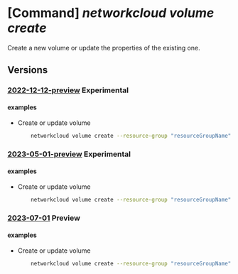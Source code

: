 # [Command] _networkcloud volume create_

Create a new volume or update the properties of the existing one.

## Versions

### [2022-12-12-preview](/Resources/mgmt-plane/L3N1YnNjcmlwdGlvbnMve30vcmVzb3VyY2Vncm91cHMve30vcHJvdmlkZXJzL21pY3Jvc29mdC5uZXR3b3JrY2xvdWQvdm9sdW1lcy97fQ==/2022-12-12-preview.xml) **Experimental**

<!-- mgmt-plane /subscriptions/{}/resourcegroups/{}/providers/microsoft.networkcloud/volumes/{} 2022-12-12-preview -->

#### examples

- Create or update volume
    ```bash
        networkcloud volume create --resource-group "resourceGroupName" --name "volumeName" --extended-location name="/subscriptions/subscriptionId/resourceGroups/resourceGroupName/providers/Microsoft.ExtendedLocation/customLocations/clusterExtendedLocationName" type="CustomLocation" --location "location" --size 10000 --tags key1="myvalue1" key2="myvalue2"
    ```

### [2023-05-01-preview](/Resources/mgmt-plane/L3N1YnNjcmlwdGlvbnMve30vcmVzb3VyY2Vncm91cHMve30vcHJvdmlkZXJzL21pY3Jvc29mdC5uZXR3b3JrY2xvdWQvdm9sdW1lcy97fQ==/2023-05-01-preview.xml) **Experimental**

<!-- mgmt-plane /subscriptions/{}/resourcegroups/{}/providers/microsoft.networkcloud/volumes/{} 2023-05-01-preview -->

#### examples

- Create or update volume
    ```bash
        networkcloud volume create --resource-group "resourceGroupName" --name "volumeName" --extended-location name="/subscriptions/subscriptionId/resourceGroups/resourceGroupName/providers/Microsoft.ExtendedLocation/customLocations/clusterExtendedLocationName" type="CustomLocation" --location "location" --size 10000 --tags key1="myvalue1" key2="myvalue2"
    ```

### [2023-07-01](/Resources/mgmt-plane/L3N1YnNjcmlwdGlvbnMve30vcmVzb3VyY2Vncm91cHMve30vcHJvdmlkZXJzL21pY3Jvc29mdC5uZXR3b3JrY2xvdWQvdm9sdW1lcy97fQ==/2023-07-01.xml) **Preview**

<!-- mgmt-plane /subscriptions/{}/resourcegroups/{}/providers/microsoft.networkcloud/volumes/{} 2023-07-01 -->

#### examples

- Create or update volume
    ```bash
        networkcloud volume create --resource-group "resourceGroupName" --name "volumeName" --extended-location name="/subscriptions/subscriptionId/resourceGroups/resourceGroupName/providers/Microsoft.ExtendedLocation/customLocations/clusterExtendedLocationName" type="CustomLocation" --location "location" --size 10000 --tags key1="myvalue1" key2="myvalue2"
    ```

